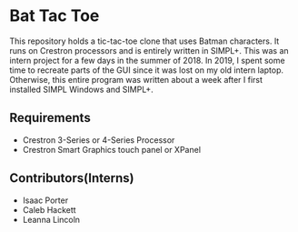 # Bat Tac Toe
This repository holds a tic-tac-toe clone that uses Batman characters. It runs on Crestron processors and is entirely written in SIMPL+. This was an intern project for a few days in the summer of 2018. In 2019, I spent some time to recreate parts of the GUI since it was lost on my old intern laptop. Otherwise, this entire program was written about a week after I first installed SIMPL Windows and SIMPL+.

## Requirements
* Crestron 3-Series or 4-Series Processor
* Crestron Smart Graphics touch panel or XPanel

## Contributors(Interns)
* Isaac Porter
* Caleb Hackett
* Leanna Lincoln